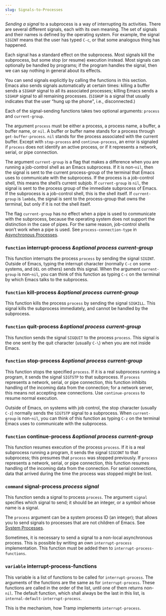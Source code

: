 ```yaml
---
slug: Signals-to-Processes
---
```


*Sending a signal* to a subprocess is a way of interrupting its activities. There are several different signals, each with its own meaning. The set of signals and their names is defined by the operating system. For example, the signal `SIGINT` means that the user has typed `C-c`, or that some analogous thing has happened.

Each signal has a standard effect on the subprocess. Most signals kill the subprocess, but some stop (or resume) execution instead. Most signals can optionally be handled by programs; if the program handles the signal, then we can say nothing in general about its effects.

You can send signals explicitly by calling the functions in this section. Emacs also sends signals automatically at certain times: killing a buffer sends a `SIGHUP` signal to all its associated processes; killing Emacs sends a `SIGHUP` signal to all remaining processes. (`SIGHUP` is a signal that usually indicates that the user “hung up the phone", i.e., disconnected.)

Each of the signal-sending functions takes two optional arguments: `process` and `current-group`.

The argument `process` must be either a process, a process name, a buffer, a buffer name, or `nil`. A buffer or buffer name stands for a process through `get-buffer-process`. `nil` stands for the process associated with the current buffer. Except with `stop-process` and `continue-process`, an error is signaled if `process` does not identify an active process, or if it represents a network, serial, or pipe connection.

The argument `current-group` is a flag that makes a difference when you are running a job-control shell as an Emacs subprocess. If it is non-`nil`, then the signal is sent to the current process-group of the terminal that Emacs uses to communicate with the subprocess. If the process is a job-control shell, this means the shell’s current subjob. If `current-group` is `nil`, the signal is sent to the process group of the immediate subprocess of Emacs. If the subprocess is a job-control shell, this is the shell itself. If `current-group` is `lambda`, the signal is sent to the process-group that owns the terminal, but only if it is not the shell itself.

The flag `current-group` has no effect when a pipe is used to communicate with the subprocess, because the operating system does not support the distinction in the case of pipes. For the same reason, job-control shells won’t work when a pipe is used. See `process-connection-type` in [Asynchronous Processes](/docs/elisp/Asynchronous-Processes).

### <span className="tag function">`function`</span> **interrupt-process** *\&optional process current-group*

This function interrupts the process `process` by sending the signal `SIGINT`. Outside of Emacs, typing the interrupt character (normally `C-c` on some systems, and `DEL` on others) sends this signal. When the argument `current-group` is non-`nil`, you can think of this function as typing `C-c` on the terminal by which Emacs talks to the subprocess.

### <span className="tag function">`function`</span> **kill-process** *\&optional process current-group*

This function kills the process `process` by sending the signal `SIGKILL`. This signal kills the subprocess immediately, and cannot be handled by the subprocess.

### <span className="tag function">`function`</span> **quit-process** *\&optional process current-group*

This function sends the signal `SIGQUIT` to the process `process`. This signal is the one sent by the quit character (usually `C-\`) when you are not inside Emacs.

### <span className="tag function">`function`</span> **stop-process** *\&optional process current-group*

This function stops the specified `process`. If it is a real subprocess running a program, it sends the signal `SIGTSTP` to that subprocess. If `process` represents a network, serial, or pipe connection, this function inhibits handling of the incoming data from the connection; for a network server, this means not accepting new connections. Use `continue-process` to resume normal execution.

Outside of Emacs, on systems with job control, the stop character (usually `C-z`) normally sends the `SIGTSTP` signal to a subprocess. When `current-group` is non-`nil`, you can think of this function as typing `C-z` on the terminal Emacs uses to communicate with the subprocess.

### <span className="tag function">`function`</span> **continue-process** *\&optional process current-group*

This function resumes execution of the process `process`. If it is a real subprocess running a program, it sends the signal `SIGCONT` to that subprocess; this presumes that `process` was stopped previously. If `process` represents a network, serial, or pipe connection, this function resumes handling of the incoming data from the connection. For serial connections, data that arrived during the time the process was stopped might be lost.

### <span className="tag command">`command`</span> **signal-process** *process signal*

This function sends a signal to process `process`. The argument `signal` specifies which signal to send; it should be an integer, or a symbol whose name is a signal.

The `process` argument can be a system process ID (an integer); that allows you to send signals to processes that are not children of Emacs. See [System Processes](/docs/elisp/System-Processes).

Sometimes, it is necessary to send a signal to a non-local asynchronous process. This is possible by writing an own `interrupt-process` implementation. This function must be added then to `interrupt-process-functions`.

### <span className="tag variable">`variable`</span> **interrupt-process-functions**

This variable is a list of functions to be called for `interrupt-process`. The arguments of the functions are the same as for `interrupt-process`. These functions are called in the order of the list, until one of them returns non-`nil`. The default function, which shall always be the last in this list, is `internal-default-interrupt-process`.

This is the mechanism, how Tramp implements `interrupt-process`.

